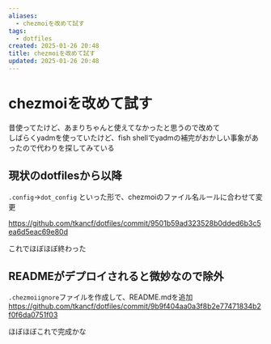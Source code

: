 ```yaml
---
aliases:
  - chezmoiを改めて試す
tags:
  - dotfiles
created: 2025-01-26 20:48
title: chezmoiを改めて試す
updated: 2025-01-26 20:48
---
```


# chezmoiを改めて試す

昔使ってたけど、あまりちゃんと使えてなかったと思うので改めて  
しばらくyadmを使っていたけど、fish shellでyadmの補完がおかしい事象があったので代わりを探してみている

## 現状のdotfilesから以降

`.config`→`dot_config` といった形で、chezmoiのファイル名ルールに合わせて変更

https://github.com/tkancf/dotfiles/commit/9501b59ad323528b0dded6b3c5ea6d5eac69e80d

これでほぼほぼ終わった

## READMEがデプロイされると微妙なので除外

`.chezmoiignore`ファイルを作成して、README.mdを追加
https://github.com/tkancf/dotfiles/commit/9b9f404aa0a3f8b2e77471834b2f0f6da0751f03

ほぼほぼこれで完成かな
